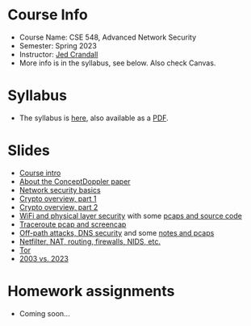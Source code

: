 

# Course Info

- Course Name: CSE 548, Advanced Network Security
- Semester: Spring 2023
- Instructor: [Jed Crandall](https://jedcrandall.github.io)
- More info is in the syllabus, see below.  Also check Canvas.

# Syllabus

- The syllabus is [here](syllabus.html), also available as a [PDF](syllabus.pdf).

# Slides

- [Course intro](courseintro.pdf)
- [About the ConceptDoppler paper](conceptdopplerpaper.pdf)
- [Network security basics](networksecuritybasics.pdf)
- [Crypto overview, part 1](cryptooverview1.pdf)
- [Crypto overview, part 2](cryptooverview2.pdf)
- [WiFi and physical layer security](wifisecurityandphysical.pdf) with some [pcaps and source code](physicalandwifipcaps.tgz)
- [Traceroute pcap and screencap](https://github.com/jedcrandall/jedcrandall.github.com/tree/master/courses/cse548spring2023/bbtraceroute)
- [Off-path attacks, DNS security](DEFCON-27-Travis-Palmer-First-try-DNS-Cache-Poisoning-with-IPv4-and-IPv6-Fragmentation.pdf) and some [notes and pcaps](https://github.com/jedcrandall/jedcrandall.github.com/tree/master/courses/cse548spring2023/tlsdnsetc)
- [Netfilter, NAT, routing, firewalls, NIDS, etc.](netfilteretc.pdf)
- [Tor](tor.pdf)
- [2003 vs. 2023](2003vs2023.pdf)

# Homework assignments

- Coming soon...

